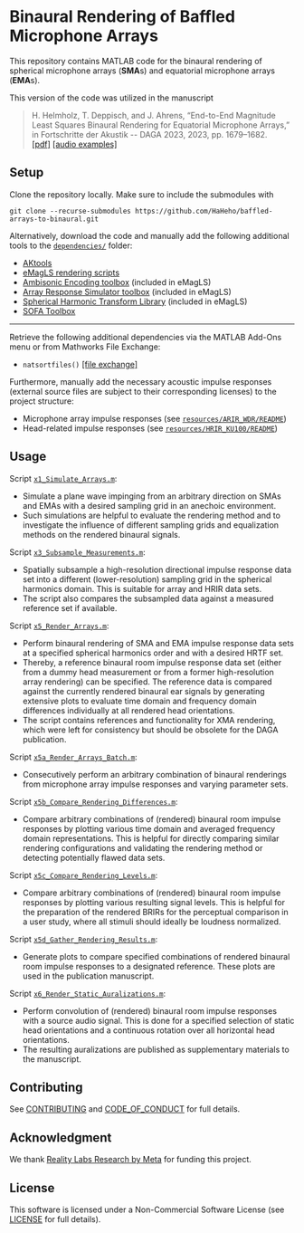# Binaural Rendering of Baffled Microphone Arrays
This repository contains MATLAB code for the binaural rendering of spherical microphone arrays (**SMA**s) and equatorial microphone arrays (**EMA**s).

This version of the code was utilized in the manuscript
> H. Helmholz, T. Deppisch, and J. Ahrens, “End-to-End Magnitude Least Squares Binaural Rendering for Equatorial Microphone Arrays,” in Fortschritte der Akustik -- DAGA 2023, 2023, pp. 1679–1682.
> <br>
> [[pdf]](https://research.chalmers.se/publication/535525/file/535525_Fulltext.pdf)
> [[audio examples]](http://www.ta.chalmers.se/research/audio-technology-group/audio-examples/daga-2023a/)

## Setup
Clone the repository locally. Make sure to include the submodules with
```
git clone --recurse-submodules https://github.com/HaHeho/baffled-arrays-to-binaural.git
```

Alternatively, download the code and manually add the following additional tools to the [`dependencies/`](dependencies) folder:
* [AKtools](https://github.com/f-brinkmann/AKtools.git)
* [eMagLS rendering scripts](https://github.com/thomasdeppisch/eMagLS.git)
* [Ambisonic Encoding toolbox](https://github.com/AppliedAcousticsChalmers/ambisonic-encoding.git) (included in eMagLS)
* [Array Response Simulator toolbox](https://github.com/polarch/Array-Response-Simulator.git) (included in eMagLS)
* [Spherical Harmonic Transform Library](https://github.com/polarch/Spherical-Harmonic-Transform.git) (included in eMagLS)
* [SOFA Toolbox](https://github.com/sofacoustics/SOFAtoolbox.git)

---
Retrieve the following additional dependencies via the MATLAB Add-Ons menu or from Mathworks File Exchange:
* `natsortfiles()` [[file exchange]](https://se.mathworks.com/matlabcentral/fileexchange/47434-natural-order-filename-sort)

Furthermore, manually add the necessary acoustic impulse responses (external source files are subject to their corresponding licenses) to the project structure:
* Microphone array impulse responses (see [`resources/ARIR_WDR/README`](resources/ARIR_WDR/README.md))
* Head-related impulse responses (see [`resources/HRIR_KU100/README`](resources/HRIR_KU100/README.md))

## Usage
Script [`x1_Simulate_Arrays.m`](x1_Simulate_Arrays.m):
* Simulate a plane wave impinging from an arbitrary direction on SMAs and EMAs with a desired sampling grid in an anechoic environment.
* Such simulations are helpful to evaluate the rendering method and to investigate the influence of different sampling grids and equalization methods on the rendered binaural signals.

Script [`x3_Subsample_Measurements.m`](x3_Subsample_Measurements.m):
* Spatially subsample a high-resolution directional impulse response data set into a different (lower-resolution) sampling grid in the spherical harmonics domain. This is suitable for array and HRIR data sets.
* The script also compares the subsampled data against a measured reference set if available.

Script [`x5_Render_Arrays.m`](x5_Render_Arrays.m):
* Perform binaural rendering of SMA and EMA impulse response data sets at a specified spherical harmonics order and with a desired HRTF set.
* Thereby, a reference binaural room impulse response data set (either from a dummy head measurement or from a former high-resolution array rendering) can be specified. The reference data is compared against the currently rendered binaural ear signals by generating extensive plots to evaluate time domain and frequency domain differences individually at all rendered head orientations.
* The script contains references and functionality for XMA rendering, which were left for consistency but should be obsolete for the DAGA publication.

Script [`x5a_Render_Arrays_Batch.m`](x5a_Render_Arrays_Batch.m):
* Consecutively perform an arbitrary combination of binaural renderings from microphone array impulse responses and varying parameter sets.

Script [`x5b_Compare_Rendering_Differences.m`](x5b_Compare_Rendering_Differences.m):
* Compare arbitrary combinations of (rendered) binaural room impulse responses by plotting various time domain and averaged frequency domain representations. This is helpful for directly comparing similar rendering configurations and validating the rendering method or detecting potentially flawed data sets.

Script [`x5c_Compare_Rendering_Levels.m`](x5c_Compare_Rendering_Levels.m):
* Compare arbitrary combinations of (rendered) binaural room impulse responses by plotting various resulting signal levels. This is helpful for the preparation of the rendered BRIRs for the perceptual comparison in a user study, where all stimuli should ideally be loudness normalized.

Script [`x5d_Gather_Rendering_Results.m`](x5d_Gather_Rendering_Results.m):
* Generate plots to compare specified combinations of rendered binaural room impulse responses to a designated reference. These plots are used in the publication manuscript.

Script [`x6_Render_Static_Auralizations.m`](x6_Render_Static_Auralizations.m):
* Perform convolution of (rendered) binaural room impulse responses with a source audio signal. This is done for a specified selection of static head orientations and a continuous rotation over all horizontal head orientations. 
* The resulting auralizations are published as supplementary materials to the manuscript.

## Contributing
See [CONTRIBUTING](CONTRIBUTING.md) and [CODE_OF_CONDUCT](CODE_OF_CONDUCT.md) for full details.

## Acknowledgment
We thank [Reality Labs Research by Meta](https://research.facebook.com/publications/research-area/augmented-reality-virtual-reality/) for funding this project.

## License
This software is licensed under a Non-Commercial Software License (see [LICENSE](LICENSE) for full details).
